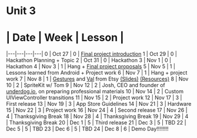 # Unit 3
 # |  Date | Week | Lesson |
|---|---|---|---|
0 | Oct 27 | 0 | [Final project introduction](https://github.com/accesscode-2-2/unit-3-final-project)
1 | Oct 29 | 0 | Hackathon Planning + Topic
2 | Oct 31 | 0 | Hackathon
3 | Nov 1 | 0 | Hackathon
4 | Nov 3 | 1 | Hang + [Final project proposals](https://github.com/accesscode-2-2/unit-3-final-project/blob/master/project_proposals.md)
5 | Nov 5 | 1 | Lessons learned from Android + Project work
6 | Nov 7 | 1 | Hang + project work
7 | Nov 8 | 1 | [Gestures](gestures) and [Val](http://www.v-a-l-e-r-i-e.com/about/) from Etsy [(Slides)](/speakers/Val_UX_Talk.pdf) [(Resources)](/speakers/Val_resources/)
8 | Nov 10 | 2 | SpriteKit w/ Tom
9 | Nov 12 | 2 | Josh, CEO and founder of [underdog.io](https://underdog.io), on preparing professional materials
10 | Nov 14 | 2 | Custom UIViewController transitions
11 | Nov 15 | 2 | Project work
12 | Nov 17 | 3 | First release
13 | Nov 19 | 3 | App Store Guidelines
14 | Nov 21 | 3 | Hardware
15 | Nov 22 | 3 | Project work
16 | Nov 24 | 4 | Second release
17 | Nov 26 | 4 | Thanksgiving Break
18 | Nov 28 | 4 | Thanksgiving Break
19 | Nov 29 | 4 | Thanksgiving Break
20 | Dec 1 | 5 | Third release
21 | Dec 3 | 5 | TBD
22 | Dec 5 | 5 | TBD
23 | Dec 6 | 5 | TBD
24 | Dec 8 | 6 | Demo Day!!!!!!!!
